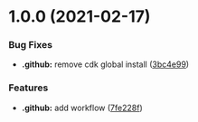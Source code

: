 # 1.0.0 (2021-02-17)


### Bug Fixes

* **.github:** remove cdk global install ([3bc4e99](https://github.com/matthewthomasgb/aws-cdk-typescript-template/commit/3bc4e9968f2ff3d4ce2b761035621a778c5917f7))


### Features

* **.github:** add workflow ([7fe228f](https://github.com/matthewthomasgb/aws-cdk-typescript-template/commit/7fe228f6e2fbef23972b4611d3d757db88c56be2))
